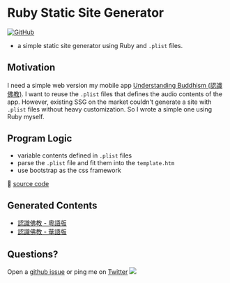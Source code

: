 # Ruby Static Site Generator

[![GitHub](https://img.shields.io/github/license/hoishing/ruby-SSG)](https://opensource.org/licenses/MIT)

- a simple static site generator using Ruby and `.plist` files.

## Motivation

I need a simple web version my mobile app [Understanding Buddhism (認識佛教)](https://apps.apple.com/hk/app/%E8%AA%8D%E8%AD%98%E4%BD%9B%E6%95%99-%E6%9C%89%E8%81%B2%E6%9B%B8/id389971161). I want to reuse the `.plist` files that defines the audio contents of the app. However, existing SSG on the market couldn't generate a site with `.plist` files without heavy customization. So I wrote a simple one using Ruby myself.

## Program Logic

- variable contents defined in `.plist` files
- parse the `.plist` file and fit them into the `template.htm`
- use bootstrap as the css framework

🔗 [source code](https://github.com/hoishing/ruby-SSG)

## Generated Contents

- [認識佛教 - 粵語版](https://hoishing.github.io/ruby-SSG/index_zh.htm)
- [認識佛教 - 華語版](https://hoishing.github.io/ruby-SSG/index_cn.htm)

## Questions?

Open a [github issue](https://github.com/hoishing/ruby-SSG/issues) or ping me on [Twitter](https://twitter.com/hoishing) ![](https://api.iconify.design/logos/twitter.svg?width=20)
